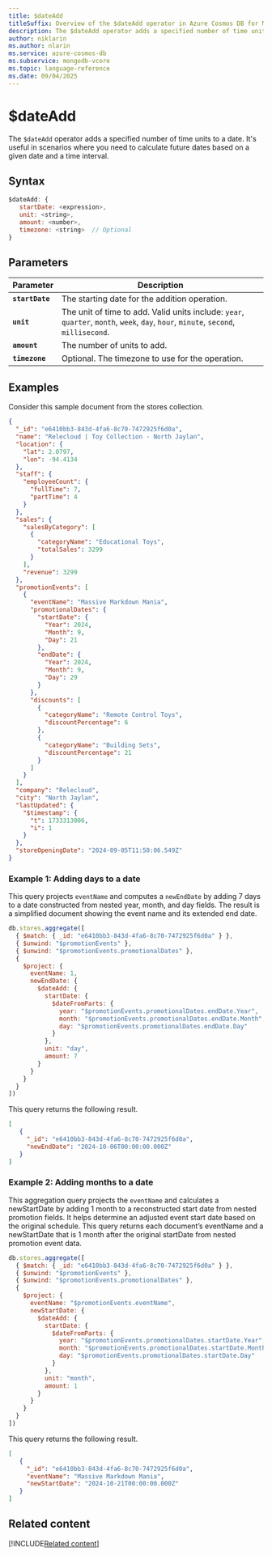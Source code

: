 ```yaml
---
title: $dateAdd
titleSuffix: Overview of the $dateAdd operator in Azure Cosmos DB for MongoDB (vCore)
description: The $dateAdd operator adds a specified number of time units (day, hour, month etc) to a date.
author: niklarin
ms.author: nlarin
ms.service: azure-cosmos-db
ms.subservice: mongodb-vcore
ms.topic: language-reference
ms.date: 09/04/2025
---
```


# $dateAdd

The `$dateAdd` operator adds a specified number of time units to a date. It's useful in scenarios where you need to calculate future dates based on a given date and a time interval.

## Syntax

```javascript
$dateAdd: {
   startDate: <expression>,
   unit: <string>,
   amount: <number>,
   timezone: <string>  // Optional
}
```

## Parameters

| Parameter | Description |
| --- | --- |
| **`startDate`** | The starting date for the addition operation. |
| **`unit`** | The unit of time to add. Valid units include: `year`, `quarter`, `month`, `week`, `day`, `hour`, `minute`, `second`, `millisecond`. |
| **`amount`** | The number of units to add. |
| **`timezone`** | Optional. The timezone to use for the operation. |

## Examples

Consider this sample document from the stores collection.

```json
{
  "_id": "e6410bb3-843d-4fa6-8c70-7472925f6d0a",
  "name": "Relecloud | Toy Collection - North Jaylan",
  "location": {
    "lat": 2.0797,
    "lon": -94.4134
  },
  "staff": {
    "employeeCount": {
      "fullTime": 7,
      "partTime": 4
    }
  },
  "sales": {
    "salesByCategory": [
      {
        "categoryName": "Educational Toys",
        "totalSales": 3299
      }
    ],
    "revenue": 3299
  },
  "promotionEvents": [
    {
      "eventName": "Massive Markdown Mania",
      "promotionalDates": {
        "startDate": {
          "Year": 2024,
          "Month": 9,
          "Day": 21
        },
        "endDate": {
          "Year": 2024,
          "Month": 9,
          "Day": 29
        }
      },
      "discounts": [
        {
          "categoryName": "Remote Control Toys",
          "discountPercentage": 6
        },
        {
          "categoryName": "Building Sets",
          "discountPercentage": 21
        }
      ]
    }
  ],
  "company": "Relecloud",
  "city": "North Jaylan",
  "lastUpdated": {
    "$timestamp": {
      "t": 1733313006,
      "i": 1
    }
  },
  "storeOpeningDate": "2024-09-05T11:50:06.549Z"
}
```

### Example 1: Adding days to a date

This query projects `eventName` and computes a `newEndDate` by adding 7 days to a date constructed from nested year, month, and day fields. The result is a simplified document showing the event name and its extended end date.

```javascript
db.stores.aggregate([
  { $match: { _id: "e6410bb3-843d-4fa6-8c70-7472925f6d0a" } },
  { $unwind: "$promotionEvents" },
  { $unwind: "$promotionEvents.promotionalDates" },
  {
    $project: {
      eventName: 1,
      newEndDate: {
        $dateAdd: {
          startDate: {
            $dateFromParts: {
              year: "$promotionEvents.promotionalDates.endDate.Year",
              month: "$promotionEvents.promotionalDates.endDate.Month",
              day: "$promotionEvents.promotionalDates.endDate.Day"
            }
          },
          unit: "day",
          amount: 7
        }
      }
    }
  }
])
```

This query returns the following result.

```json
[
   {
     "_id": "e6410bb3-843d-4fa6-8c70-7472925f6d0a",
     "newEndDate": "2024-10-06T00:00:00.000Z"
   }
]
```

### Example 2: Adding months to a date

This aggregation query projects the `eventName` and calculates a newStartDate by adding 1 month to a reconstructed start date from nested promotion fields. It helps determine an adjusted event start date based on the original schedule. This query returns each document’s eventName and a newStartDate that is 1 month after the original startDate from nested promotion event data.

```javascript
db.stores.aggregate([
  { $match: { _id: "e6410bb3-843d-4fa6-8c70-7472925f6d0a" } },
  { $unwind: "$promotionEvents" },
  { $unwind: "$promotionEvents.promotionalDates" },
  {
    $project: {
      eventName: "$promotionEvents.eventName",
      newStartDate: {
        $dateAdd: {
          startDate: {
            $dateFromParts: {
              year: "$promotionEvents.promotionalDates.startDate.Year",
              month: "$promotionEvents.promotionalDates.startDate.Month",
              day: "$promotionEvents.promotionalDates.startDate.Day"
            }
          },
          unit: "month",
          amount: 1
        }
      }
    }
  }
])
```

This query returns the following result.

```json
[
   {
     "_id": "e6410bb3-843d-4fa6-8c70-7472925f6d0a",
     "eventName": "Massive Markdown Mania",
     "newStartDate": "2024-10-21T00:00:00.000Z"
   }
]
```

## Related content

[!INCLUDE[Related content](../includes/related-content.md)]
